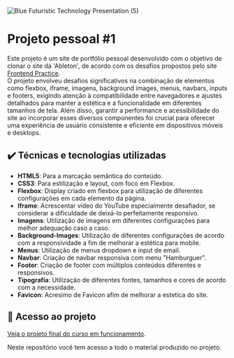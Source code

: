


![Blue Futuristic Technology Presentation (5)](https://github.com/lshv04/projetipessoal1/assets/169161949/ca412e0a-7595-427c-a55f-4428c6b07050)


# Projeto pessoal #1

Este projeto é um site de portfólio pessoal desenvolvido com o objetivo de clonar o site da 'Ableton', de acordo com os desafios propostos pelo site <a href="https://www.frontendpractice.com/projects/ableton" target="_blank">Frontend Practice</a>.  
O projeto envolveu desafios significativos na combinação de elementos como flexbox, iframe, imagens, background images, menus, navbars, inputs e footers, exigindo atenção à compatibilidade entre navegadores e ajustes detalhados para manter a estética e a funcionalidade em diferentes tamanhos de tela. Além disso, garantir a performance e acessibilidade do site ao incorporar esses diversos componentes foi crucial para oferecer uma experiência de usuário consistente e eficiente em dispositivos móveis e desktops.

## ✔️ Técnicas e tecnologias utilizadas
- **HTML5**: Para a marcação semântica do conteúdo.  
- **CSS3**: Para estilização e layout, com foco em Flexbox.  
- **Flexbox**: Display criado em flexbox para utilização de diferentes configurações em cada elemento da página.  
- **Iframe**: Acrescentar vídeo do YouTube especialmente desafiador, se considerar a dificuldade de deixá-lo perfeitamente responsivo.  
- **Imagens**: Utilização de imagens em diferentes configurações para melhor adequação caso a caso.  
- **Background-Images**: Utilização de diferentes configurações de acordo com a responsividade a fim de melhorar a estética para mobile.  
- **Menus**: Utilização de menus dropdown e input de email.  
- **Navbar**: Criação de navbar responsiva com menu "Hamburguer".  
- **Footer**: Criação de footer com múltiplos conteúdos diferentes e responsivos.  
- **Tipografia**: Utilização de diferentes fontes, tamanhos e cores de acordo com a necessidade.
- **Favicon**: Acresimo de Favicon afim de melhorar a estetica do site.

  

## 📁 Acesso ao projeto  

[Veja o projeto final do curso em funcionamento](https://lshv04.github.io/projetipessoal1/).

Neste repositório você tem acesso a todo o material produzido no projeto.


